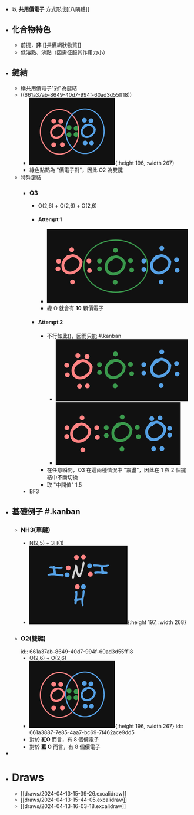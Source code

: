 - 以 **共用價電子** 方式形成[[八隅體]]
- ## 化合物特色
	- 前提，**非** [[共價網狀物質]]
	- 低溶點、沸點（因需征服其作用力小）
- ## 鍵結
	- 稱共用價電子"對"為鍵結
	- ((661a37ab-8649-40d7-994f-60ad3d55ff18))
		- ![image.png](../assets/image_1712994440083_0.png){:height 196, :width 267}
		- 綠色點點為 "價電子對"，因此 O2 為雙鍵
	- 特殊鍵結
		- ### O3
			- O(2,6) + O(2,6) + O(2,6)
			- #### Attempt 1
				- ![image.png](../assets/image_1712995887271_0.png)
				- 綠 O 就會有 **10** 顆價電子
			- #### Attempt 2
				- 不行如此()，因而只能 #.kanban
					- ![image.png](../assets/image_1712995946077_0.png)
					- ![image.png](../assets/image_1712995960279_0.png)
				- 在任意瞬間，O3 在這兩種情況中 "震盪"，因此在 1 與 2 個鍵結中不斷切換
				- 取 "中間值" 1.5
		- BF3
- ## 基礎例子 #.kanban
	- ### NH3(單鍵)
		- N(2,5) + 3H(1)
		- ![image.png](../assets/image_1712994166180_0.png){:height 197, :width 268}
	- ### O2(雙鍵)
	  id:: 661a37ab-8649-40d7-994f-60ad3d55ff18
		- O(2,6) + O(2,6)
		- ![image.png](../assets/image_1712994440083_0.png){:height 196, :width 267}
		  id:: 661a3887-7e85-4aa7-bc69-7f462ace9dd5
		- 對於 **紅O** 而言，有 8 個價電子
		- 對於 **藍 O** 而言，有 8 個價電子
-
- # Draws
	- [[draws/2024-04-13-15-39-26.excalidraw]]
	- [[draws/2024-04-13-15-44-05.excalidraw]]
	- [[draws/2024-04-13-16-03-18.excalidraw]]